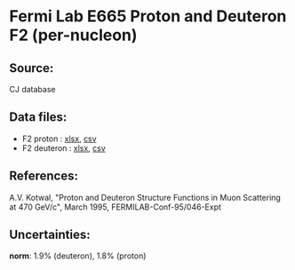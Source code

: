 # Fermi Lab E665 Proton and Deuteron F2 (per-nucleon)
## Source: 
CJ database 

## Data files: 
  * F2    proton   : [xlsx](../dataframe/10062.xlsx), [csv](../dataframe/csv/10062.csv)  
  * F2    deuteron : [xlsx](../dataframe/10063.xlsx), [csv](../dataframe/csv/10063.csv)  

## References:
A.V. Kotwal, "Proton and Deuteron Structure Functions in Muon Scattering 
at 470 GeV/c", March 1995, FERMILAB-Conf-95/046-Expt

## Uncertainties:
__norm__: 1.9% (deuteron), 1.8% (proton)



